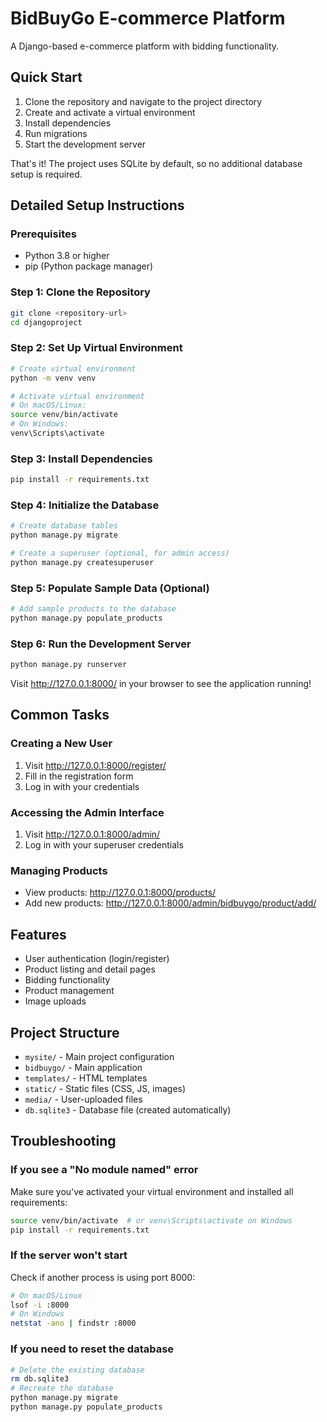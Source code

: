 # BidBuyGo E-commerce Platform

A Django-based e-commerce platform with bidding functionality.

## Quick Start

1. Clone the repository and navigate to the project directory
2. Create and activate a virtual environment
3. Install dependencies
4. Run migrations
5. Start the development server

That's it! The project uses SQLite by default, so no additional database setup is required.

## Detailed Setup Instructions

### Prerequisites
- Python 3.8 or higher
- pip (Python package manager)

### Step 1: Clone the Repository
```bash
git clone <repository-url>
cd djangoproject
```

### Step 2: Set Up Virtual Environment
```bash
# Create virtual environment
python -m venv venv

# Activate virtual environment
# On macOS/Linux:
source venv/bin/activate
# On Windows:
venv\Scripts\activate
```

### Step 3: Install Dependencies
```bash
pip install -r requirements.txt
```

### Step 4: Initialize the Database
```bash
# Create database tables
python manage.py migrate

# Create a superuser (optional, for admin access)
python manage.py createsuperuser
```

### Step 5: Populate Sample Data (Optional)
```bash
# Add sample products to the database
python manage.py populate_products
```

### Step 6: Run the Development Server
```bash
python manage.py runserver
```

Visit http://127.0.0.1:8000/ in your browser to see the application running!

## Common Tasks

### Creating a New User
1. Visit http://127.0.0.1:8000/register/
2. Fill in the registration form
3. Log in with your credentials

### Accessing the Admin Interface
1. Visit http://127.0.0.1:8000/admin/
2. Log in with your superuser credentials

### Managing Products
- View products: http://127.0.0.1:8000/products/
- Add new products: http://127.0.0.1:8000/admin/bidbuygo/product/add/

## Features
- User authentication (login/register)
- Product listing and detail pages
- Bidding functionality
- Product management
- Image uploads

## Project Structure
- `mysite/` - Main project configuration
- `bidbuygo/` - Main application
- `templates/` - HTML templates
- `static/` - Static files (CSS, JS, images)
- `media/` - User-uploaded files
- `db.sqlite3` - Database file (created automatically)

## Troubleshooting

### If you see a "No module named" error
Make sure you've activated your virtual environment and installed all requirements:
```bash
source venv/bin/activate  # or venv\Scripts\activate on Windows
pip install -r requirements.txt
```

### If the server won't start
Check if another process is using port 8000:
```bash
# On macOS/Linux
lsof -i :8000
# On Windows
netstat -ano | findstr :8000
```

### If you need to reset the database
```bash
# Delete the existing database
rm db.sqlite3
# Recreate the database
python manage.py migrate
python manage.py populate_products
```
